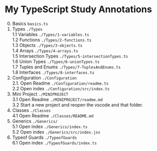 # My TypeScript Study Annotations

0. Basics `basics.ts`
1. Types `./Types`  
   1.1 Variables `./Types/1-variables.ts`  
   1.2 Functions `./Types/2-functions.ts`  
   1.3 Objects `./Types/3-objects.ts`  
   1.4 Arrays `./Types/4-arrays.ts`  
   1.5 Intersection Types `./Types/5-intersectionTypes.ts`  
   1.6 Union Types `./Types/6-unionTypes.ts`  
   1.7 Tuples and Enums `./Types/7-TuplesAndEnums.ts`  
   1.8 Interfaces `./Types/8-interfaces.ts`
2. Configuration `./Configuration`  
   2.1. Open Readme `./Configuration/readme.ts`  
   2.2 Open index `./Configuration/src/index.ts`
3. Mini Project `./MINIPROJECT`  
   3.1 Open Readme `./MINIPROJECT/readme.md`  
   3.2 Start a new project and reopen the vscode and that folder.
4. Classes `./Classes`  
   4.1 Open Readme `./Classes/README.md`
5. Generics `./Generics/`  
   5.1 Open index `./Generics/index.ts`  
   5.2 Open index `./Generics/src/index.jsx`
6. Typeof Guards `./TypeofGuards`  
   6.1 Open index `./TypeofGuards/index.ts`
